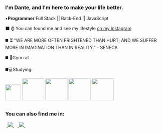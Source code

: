### I'm Dante, and I'm here to make your life better.
▪️**Programmer** Full Stack || Back-End || JavaScript

⬛ ⌚ You can found me and see my lifestyle [on my instagram](https://instagram.com/danterodrigues_?igshid=OGQ5ZDc2ODk2ZA==) 

◼️ ⏳ “WE ARE MORE OFTEN FRIGHTENED THAN HURT; AND WE SUFFER MORE IN IMAGINATION THAN IN REALITY.” - SENECA

◼️ 💪Gym rat

◼️💻Studying:
<div display = "inline">
<img width = 50 height = 50 src="https://cdn.jsdelivr.net/gh/devicons/devicon/icons/javascript/javascript-original.svg" />
<img wifth = 70 height = 70 src="https://cdn.jsdelivr.net/gh/devicons/devicon/icons/nodejs/nodejs-original-wordmark.svg" />
<img wifth = 70 height = 70 img src="https://cdn.jsdelivr.net/gh/devicons/devicon@latest/icons/react/react-original-wordmark.svg" />
<img wifth = 70 height = 70 src="https://cdn.jsdelivr.net/gh/devicons/devicon@latest/icons/typescript/typescript-original.svg" />
<img wifth = 70 height = 70 src="https://cdn.jsdelivr.net/gh/devicons/devicon@latest/icons/postgresql/postgresql-original-wordmark.svg" />
</div>

##

### You can also find me in:

&nbsp;<a href="linkedin.com/in/dante-ayala-011a31284/">
  <img src="https://img.shields.io/badge/linkedin-%230077B5.svg?style=for-the-badge&logo=linkedin&logoColor=white">
</a>&nbsp;
&nbsp;<a href="https://instagram.com/danterodrigues_?igshid=OGQ5ZDc2ODk2ZA==">
  <img src="https://img.shields.io/badge/Instagram-%23E4405F.svg?style=for-the-badge&logo=Instagram&logoColor=white">
</a>&nbsp;
          



<!--
**DanteRael/DanteRael** is a ✨ _special_ ✨ repository because its `README.md` (this file) appears on your GitHub profile.

Here are some ideas to get you started:

- 🔭 I’m currently working on ...
- 🌱 I’m currently learning ...
- 👯 I’m looking to collaborate on ...
- 🤔 I’m looking for help with ...
- 💬 Ask me about ...
- 📫 How to reach me: ...
- 😄 Pronouns: ...
- ⚡ Fun fact: ...
-->
